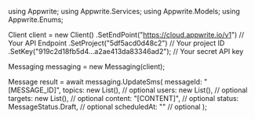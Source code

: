 using Appwrite;
using Appwrite.Services;
using Appwrite.Models;
using Appwrite.Enums;

Client client = new Client()
    .SetEndPoint("https://cloud.appwrite.io/v1") // Your API Endpoint
    .SetProject("5df5acd0d48c2") // Your project ID
    .SetKey("919c2d18fb5d4...a2ae413da83346ad2"); // Your secret API key

Messaging messaging = new Messaging(client);

Message result = await messaging.UpdateSms(
    messageId: "[MESSAGE_ID]",
    topics: new List<string>(), // optional
    users: new List<string>(), // optional
    targets: new List<string>(), // optional
    content: "[CONTENT]", // optional
    status: MessageStatus.Draft, // optional
    scheduledAt: "" // optional
);